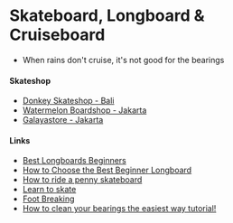 Skateboard, Longboard & Cruiseboard
===================================

-	When rains don't cruise, it's not good for the bearings

#### Skateshop

-	[Donkey Skateshop - Bali](https://instagram.com/donkey_skateshop)
-	[Watermelon Boardshop - Jakarta](https://www.instagram.com/watermelonboardshop/)
-	[Galayastore - Jakarta](https://www.tokopedia.com/galayastore)

#### Links

-	[Best Longboards Beginners](https://longboardbrand.com/best-longboards-beginners)
-	[How to Choose the Best Beginner Longboard](https://www.youtube.com/watch?v=93Qd0aNAmuw)
-	[How to ride a penny skateboard](https://youtu.be/12-d4Tbs1XU)
-	[Learn to skate](https://www.youtube.com/playlist?list=PL34F060CE1BA3E968)
-	[Foot Breaking](https://www.youtube.com/watch?v=l3EyJPm2E6s)
-	[How to clean your bearings the easiest way tutorial!](https://www.youtube.com/watch?v=ek8I6mok7EY)
